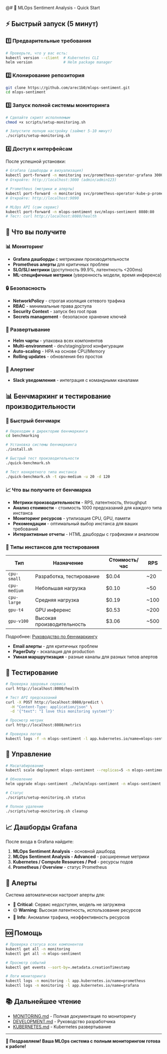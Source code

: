 @# 🚀 MLOps Sentiment Analysis - Quick Start

## ⚡ Быстрый запуск (5 минут)

### 1️⃣ Предварительные требования
```bash
# Проверьте, что у вас есть:
kubectl version --client  # Kubernetes CLI
helm version              # Helm package manager
```

### 2️⃣ Клонирование репозитория
```bash
git clone https://github.com/arec1b0/mlops-sentiment.git
cd mlops-sentiment
```

### 3️⃣ Запуск полной системы мониторинга
```bash
# Сделайте скрипт исполняемым
chmod +x scripts/setup-monitoring.sh

# Запустите полную настройку (займет 5-10 минут)
./scripts/setup-monitoring.sh
```

### 4️⃣ Доступ к интерфейсам

После успешной установки:

```bash
# Grafana (дашборды и визуализация)
kubectl port-forward -n monitoring svc/prometheus-operator-grafana 3000:80
# Откройте: http://localhost:3000 (admin/admin123)

# Prometheus (метрики и алерты)
kubectl port-forward -n monitoring svc/prometheus-operator-kube-p-prometheus 9090:9090
# Откройте: http://localhost:9090

# MLOps API (сам сервис)
kubectl port-forward -n mlops-sentiment svc/mlops-sentiment 8080:80
# Тест: curl http://localhost:8080/health
```

## 🎯 Что вы получите

### 📊 Мониторинг
- **Grafana дашборды** с метриками производительности
- **Prometheus алерты** для критичных проблем
- **SLO/SLI метрики** (доступность 99.9%, латентность <200ms)
- **ML-специфичные метрики** (уверенность модели, время инференса)

### 🔒 Безопасность
- **NetworkPolicy** - строгая изоляция сетевого трафика
- **RBAC** - минимальные права доступа
- **Security Context** - запуск без root прав
- **Secrets management** - безопасное хранение ключей

### 🚀 Развертывание
- **Helm чарты** - упаковка всех компонентов
- **Multi-environment** - dev/staging/prod конфигурации
- **Auto-scaling** - HPA на основе CPU/Memory
- **Rolling updates** - обновления без простоя

### 🚨 Алертинг
- **Slack уведомления** - интеграция с командными каналами

## 📊 Бенчмаркинг и тестирование производительности

### 🚀 Быстрый бенчмарк
```bash
# Переходим в директорию бенчмаркинга
cd benchmarking

# Установка системы бенчмаркинга
./install.sh

# Быстрый тест производительности
./quick-benchmark.sh

# Тест конкретного типа инстанса
./quick-benchmark.sh -t cpu-medium -u 20 -d 120
```

### 📈 Что вы получите от бенчмарка
- **Метрики производительности** - RPS, латентность, throughput
- **Анализ стоимости** - стоимость 1000 предсказаний для каждого типа инстанса  
- **Мониторинг ресурсов** - утилизация CPU, GPU, памяти
- **Рекомендации** - оптимальный выбор инстанса для ваших требований
- **Интерактивные отчеты** - HTML дашборды с графиками и анализом

### 🎯 Типы инстансов для тестирования
| Тип | Назначение | Стоимость/час | RPS |
|-----|------------|---------------|-----|
| `cpu-small` | Разработка, тестирование | $0.04 | ~20 |
| `cpu-medium` | Небольшая нагрузка | $0.10 | ~50 |
| `cpu-large` | Средняя нагрузка | $0.19 | ~100 |
| `gpu-t4` | GPU инференс | $0.53 | ~200 |
| `gpu-v100` | Высокая производительность | $3.06 | ~500 |

Подробнее: [Руководство по бенчмаркингу](BENCHMARKING.md)
- **Email алерты** - для критичных проблем
- **PagerDuty** - эскалация для production
- **Умная маршрутизация** - разные каналы для разных типов алертов

## 🧪 Тестирование

```bash
# Проверка здоровья сервиса
curl http://localhost:8080/health

# Тест API предсказаний
curl -X POST http://localhost:8080/predict \
  -H "Content-Type: application/json" \
  -d '{"text": "I love this monitoring system!"}'

# Просмотр метрик
curl http://localhost:8080/metrics

# Проверка логов
kubectl logs -f -n mlops-sentiment -l app.kubernetes.io/name=mlops-sentiment
```

## 🔧 Управление

```bash
# Масштабирование
kubectl scale deployment mlops-sentiment --replicas=5 -n mlops-sentiment

# Обновление
helm upgrade mlops-sentiment ./helm/mlops-sentiment -n mlops-sentiment --set image.tag=v1.1.0

# Статус
./scripts/setup-monitoring.sh status

# Полное удаление
./scripts/setup-monitoring.sh cleanup
```

## 📈 Дашборды Grafana

После входа в Grafana найдите:

1. **MLOps Sentiment Analysis** - основной дашборд
2. **MLOps Sentiment Analysis - Advanced** - расширенные метрики
3. **Kubernetes / Compute Resources / Pod** - ресурсы подов
4. **Prometheus / Overview** - статус Prometheus

## 🚨 Алерты

Система автоматически настроит алерты для:

- 🔴 **Critical**: Сервис недоступен, модель не загружена
- 🟡 **Warning**: Высокая латентность, использование ресурсов
- 🔵 **Info**: Аномалии трафика, неэффективность ресурсов

## 🆘 Помощь

```bash
# Проверка статуса всех компонентов
kubectl get all -n monitoring
kubectl get all -n mlops-sentiment

# Просмотр событий
kubectl get events --sort-by=.metadata.creationTimestamp

# Логи мониторинга
kubectl logs -n monitoring -l app.kubernetes.io/name=prometheus
kubectl logs -n monitoring -l app.kubernetes.io/name=grafana
```

## 📚 Дальнейшее чтение

- [MONITORING.md](MONITORING.md) - Полная документация по мониторингу
- [DEVELOPMENT.md](DEVELOPMENT.md) - Руководство разработчика
- [KUBERNETES.md](KUBERNETES.md) - Kubernetes развертывание

---

**🎉 Поздравляем! Ваша MLOps система с полным мониторингом готова к работе!**
